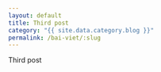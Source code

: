 ```yaml
---
layout: default
title: Third post
category: "{{ site.data.category.blog }}"
permalink: /bai-viet/:slug
---
```

<p>Third post</p>